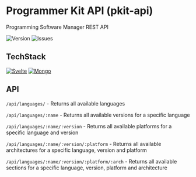 # Programmer Kit API (pkit-api)

Programming Software Manager REST API

![Version](https://img.shields.io/badge/Version-0.0.1-blue)
![Issues](https://img.shields.io/github/issues/GamerBoss101/Pkit)

## TechStack
[![Svelte](https://skillicons.dev/icons?i=svelte)](https://svelte.dev/)
[![Mongo](https://skillicons.dev/icons?i=mongo)](https://www.mongodb.com/)


## API
`/api/languages/` - Returns all available languages

`/api/languages/:name` - Returns all available versions for a specific language

`/api/languages/:name/:version` - Returns all available platforms for a specific language and version

`/api/languages/:name/:version/:platform` - Returns all available architectures for a specific language, version and platform

`/api/languages/:name/:version/:platform/:arch` - Returns all available sections for a specific language, version, platform and architecture